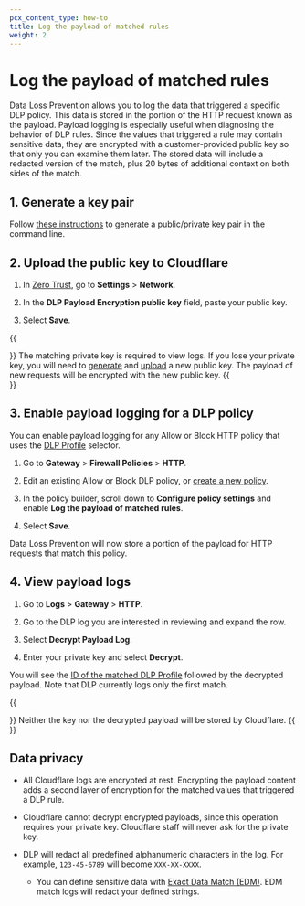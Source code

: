 ```yaml
---
pcx_content_type: how-to
title: Log the payload of matched rules
weight: 2
---
```


# Log the payload of matched rules

Data Loss Prevention allows you to log the data that triggered a specific DLP policy. This data is stored in the portion of the HTTP request known as the payload. Payload logging is especially useful when diagnosing the behavior of DLP rules. Since the values that triggered a rule may contain sensitive data, they are encrypted with a customer-provided public key so that only you can examine them later. The stored data will include a redacted version of the match, plus 20 bytes of additional context on both sides of the match.

## 1. Generate a key pair

Follow [these instructions](/waf/managed-rules/payload-logging/command-line/generate-key-pair/) to generate a public/private key pair in the command line.

## 2. Upload the public key to Cloudflare

1. In [Zero Trust](https://one.dash.cloudflare.com), go to **Settings** > **Network**.

2. In the **DLP Payload Encryption public key** field, paste your public key.

3. Select **Save**.

{{<Aside type="note">}}
The matching private key is required to view logs. If you lose your private key, you will need to [generate](#1-generate-a-key-pair) and [upload](#2-upload-the-public-key-to-cloudflare) a new public key. The payload of new requests will be encrypted with the new public key.
{{</Aside>}}

## 3. Enable payload logging for a DLP policy

You can enable payload logging for any Allow or Block HTTP policy that uses the [DLP Profile](/cloudflare-one/policies/gateway/http-policies/#dlp-profile) selector.

1. Go to **Gateway** > **Firewall Policies** > **HTTP**.

2. Edit an existing Allow or Block DLP policy, or [create a new policy](/cloudflare-one/policies/data-loss-prevention/dlp-policies/#2-create-a-dlp-policy).

3. In the policy builder, scroll down to **Configure policy settings** and enable **Log the payload of matched rules**.

4. Select **Save**.

Data Loss Prevention will now store a portion of the payload for HTTP requests that match this policy.

## 4. View payload logs

1. Go to **Logs** > **Gateway** > **HTTP**.

2. Go to the DLP log you are interested in reviewing and expand the row.

3. Select **Decrypt Payload Log**.

4. Enter your private key and select **Decrypt**.

You will see the [ID of the matched DLP Profile](/api/operations/dlp-profiles-list-all-profiles) followed by the decrypted payload. Note that DLP currently logs only the first match.

{{<Aside type="note">}}
Neither the key nor the decrypted payload will be stored by Cloudflare.
{{</Aside>}}

## Data privacy

- All Cloudflare logs are encrypted at rest. Encrypting the payload content adds a second layer of encryption for the matched values that triggered a DLP rule.

- Cloudflare cannot decrypt encrypted payloads, since this operation requires your private key. Cloudflare staff will never ask for the private key.

- DLP will redact all predefined alphanumeric characters in the log. For example, `123-45-6789` will become `XXX-XX-XXXX`.
  
  - You can define sensitive data with [Exact Data Match (EDM)](/cloudflare-one/policies/data-loss-prevention/datasets/#exact-data-match). EDM match logs will redact your defined strings.
